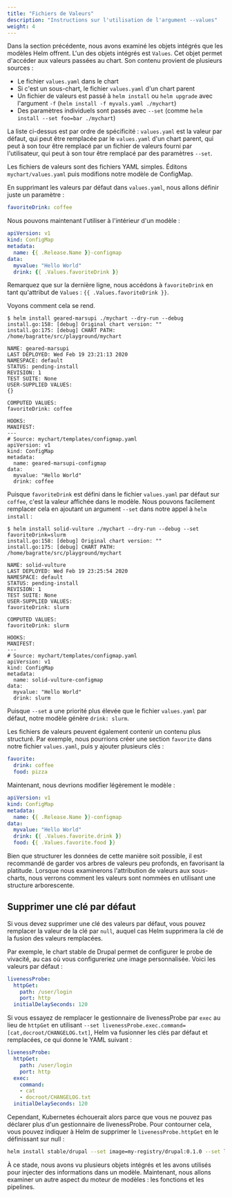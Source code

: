 ```yaml
---
title: "Fichiers de Valeurs"
description: "Instructions sur l'utilisation de l'argument --values"
weight: 4
---
```


Dans la section précédente, nous avons examiné les objets intégrés que les modèles Helm offrent. L'un des objets intégrés est `Values`. Cet objet permet d'accéder aux valeurs passées au chart. Son contenu provient de plusieurs sources :

- Le fichier `values.yaml` dans le chart
- Si c'est un sous-chart, le fichier `values.yaml` d'un chart parent
- Un fichier de valeurs est passé à `helm install` ou `helm upgrade` avec l'argument `-f` (`helm install -f myvals.yaml ./mychart`)
- Des paramètres individuels sont passés avec `--set` (comme `helm install --set foo=bar ./mychart`)

La liste ci-dessus est par ordre de spécificité : `values.yaml` est la valeur par défaut, qui peut être remplacée par le `values.yaml` d'un chart parent, qui peut à son tour être remplacé par un fichier de valeurs fourni par l'utilisateur, qui peut à son tour être remplacé par des paramètres `--set`.

Les fichiers de valeurs sont des fichiers YAML simples. Éditons `mychart/values.yaml` puis modifions notre modèle de ConfigMap.

En supprimant les valeurs par défaut dans `values.yaml`, nous allons définir juste un paramètre :

```yaml
favoriteDrink: coffee
```

Nous pouvons maintenant l'utiliser à l'intérieur d'un modèle :

```yaml
apiVersion: v1
kind: ConfigMap
metadata:
  name: {{ .Release.Name }}-configmap
data:
  myvalue: "Hello World"
  drink: {{ .Values.favoriteDrink }}
```

Remarquez que sur la dernière ligne, nous accédons à `favoriteDrink` en tant qu'attribut de `Values` : `{{ .Values.favoriteDrink }}`.

Voyons comment cela se rend.

```console
$ helm install geared-marsupi ./mychart --dry-run --debug
install.go:158: [debug] Original chart version: ""
install.go:175: [debug] CHART PATH: /home/bagratte/src/playground/mychart

NAME: geared-marsupi
LAST DEPLOYED: Wed Feb 19 23:21:13 2020
NAMESPACE: default
STATUS: pending-install
REVISION: 1
TEST SUITE: None
USER-SUPPLIED VALUES:
{}

COMPUTED VALUES:
favoriteDrink: coffee

HOOKS:
MANIFEST:
---
# Source: mychart/templates/configmap.yaml
apiVersion: v1
kind: ConfigMap
metadata:
  name: geared-marsupi-configmap
data:
  myvalue: "Hello World"
  drink: coffee
```

Puisque `favoriteDrink` est défini dans le fichier `values.yaml` par défaut sur `coffee`, c'est la valeur affichée dans le modèle. Nous pouvons facilement remplacer cela en ajoutant un argument `--set` dans notre appel à `helm install` :

```console
$ helm install solid-vulture ./mychart --dry-run --debug --set favoriteDrink=slurm
install.go:158: [debug] Original chart version: ""
install.go:175: [debug] CHART PATH: /home/bagratte/src/playground/mychart

NAME: solid-vulture
LAST DEPLOYED: Wed Feb 19 23:25:54 2020
NAMESPACE: default
STATUS: pending-install
REVISION: 1
TEST SUITE: None
USER-SUPPLIED VALUES:
favoriteDrink: slurm

COMPUTED VALUES:
favoriteDrink: slurm

HOOKS:
MANIFEST:
---
# Source: mychart/templates/configmap.yaml
apiVersion: v1
kind: ConfigMap
metadata:
  name: solid-vulture-configmap
data:
  myvalue: "Hello World"
  drink: slurm
```

Puisque `--set` a une priorité plus élevée que le fichier `values.yaml` par défaut, notre modèle génère `drink: slurm`.

Les fichiers de valeurs peuvent également contenir un contenu plus structuré. Par exemple, nous pourrions créer une section `favorite` dans notre fichier `values.yaml`, puis y ajouter plusieurs clés :

```yaml
favorite:
  drink: coffee
  food: pizza
```

Maintenant, nous devrions modifier légèrement le modèle :

```yaml
apiVersion: v1
kind: ConfigMap
metadata:
  name: {{ .Release.Name }}-configmap
data:
  myvalue: "Hello World"
  drink: {{ .Values.favorite.drink }}
  food: {{ .Values.favorite.food }}
```

Bien que structurer les données de cette manière soit possible, il est recommandé de garder vos arbres de valeurs peu profonds, en favorisant la platitude. Lorsque nous examinerons l'attribution de valeurs aux sous-charts, nous verrons comment les valeurs sont nommées en utilisant une structure arborescente.

## Supprimer une clé par défaut

Si vous devez supprimer une clé des valeurs par défaut, vous pouvez remplacer la valeur de la clé par `null`, auquel cas Helm supprimera la clé de la fusion des valeurs remplacées.

Par exemple, le chart stable de Drupal permet de configurer le probe de vivacité, au cas où vous configureriez une image personnalisée. Voici les valeurs par défaut :
```yaml
livenessProbe:
  httpGet:
    path: /user/login
    port: http
  initialDelaySeconds: 120
```

Si vous essayez de remplacer le gestionnaire de livenessProbe par `exec` au lieu de `httpGet` en utilisant `--set livenessProbe.exec.command=[cat,docroot/CHANGELOG.txt]`, Helm va fusionner les clés par défaut et remplacées, ce qui donne le YAML suivant :
```yaml
livenessProbe:
  httpGet:
    path: /user/login
    port: http
  exec:
    command:
    - cat
    - docroot/CHANGELOG.txt
  initialDelaySeconds: 120
```

Cependant, Kubernetes échouerait alors parce que vous ne pouvez pas déclarer plus d'un gestionnaire de livenessProbe. Pour contourner cela, vous pouvez indiquer à Helm de supprimer le `livenessProbe.httpGet` en le définissant sur null :
```sh
helm install stable/drupal --set image=my-registry/drupal:0.1.0 --set livenessProbe.exec.command=[cat,docroot/CHANGELOG.txt] --set livenessProbe.httpGet=null
```

À ce stade, nous avons vu plusieurs objets intégrés et les avons utilisés pour injecter des informations dans un modèle. Maintenant, nous allons examiner un autre aspect du moteur de modèles : les fonctions et les pipelines.
